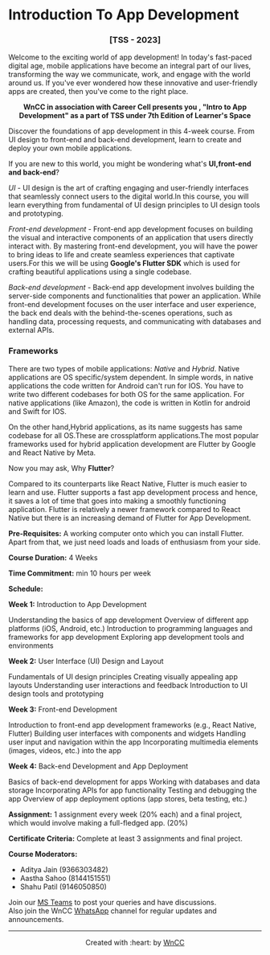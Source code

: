 # Introduction To App Development
### <div align="center">[TSS - 2023]</div>
Welcome to the exciting world of app development! In today's fast-paced digital age, mobile applications have become an integral part of our lives, transforming the way we communicate, work, and engage with the world around us. If you've ever wondered how these innovative and user-friendly apps are created, then you've come to the right place.

<div align="center">
<b>WnCC in association with Career Cell presents you , "Intro to App Development" as a part of TSS under 7th Edition of Learner's Space</b>
</div> 

Discover the foundations of app development in this 4-week course. From UI design to front-end and back-end development, learn to create and deploy your own mobile applications.

If you are new to this world, you might be wondering what's **UI,front-end and back-end**?

*UI* - UI design is the art of crafting engaging and user-friendly interfaces that seamlessly connect users to the digital world.In this course, you will learn everything from fundamental of UI design principles to UI design tools and prototyping.

*Front-end development* - Front-end app development focuses on building the visual and interactive components of an application that users directly interact with. By mastering front-end development, you will have the power to bring ideas to life and create seamless experiences that captivate users.For this we will be using **Google's Flutter SDK** which is used for crafting beautiful applications using a single codebase.

*Back-end development* - Back-end app development involves building the server-side components and functionalities that power an application. While front-end development focuses on the user interface and user experience, the back end deals with the behind-the-scenes operations, such as handling data, processing requests, and communicating with databases and external APIs.
### Frameworks
There are two types of mobile applications: *Native* and *Hybrid*. Native applications are OS specific/system dependent. In simple words, in native applications the code written for Android can't run for IOS. You have to write two different codebases for both OS for the same application. For native applications (like Amazon), the code is written in Kotlin for android and Swift for IOS.

On the other hand,Hybrid applications, as its name suggests has same codebase for all OS.These are crossplatform applications.The most popular frameworks used for hybrid application development are Flutter by Google and React Native by Meta.

Now you may ask, Why **Flutter**?

Compared to its counterparts like React Native, Flutter is much easier to learn and use. Flutter supports a fast app development process and hence, it saves a lot of time that goes into making a smoothly functioning application. Flutter is relatively a newer framework compared to React Native but there is an increasing demand of Flutter for App Development.

**Pre-Requisites:** A working computer onto which you can install Flutter. Apart from that, we just need loads and loads of enthusiasm from your side.

**Course Duration:** 4 Weeks

**Time Commitment:** min 10 hours per week

**Schedule:**

**Week 1:** Introduction to App Development

Understanding the basics of app development
Overview of different app platforms (iOS, Android, etc.)
Introduction to programming languages and frameworks for app development
Exploring app development tools and environments

**Week 2:** User Interface (UI) Design and Layout

Fundamentals of UI design principles
Creating visually appealing app layouts
Understanding user interactions and feedback
Introduction to UI design tools and prototyping

**Week 3:** Front-end Development

Introduction to front-end app development frameworks (e.g., React Native, Flutter)
Building user interfaces with components and widgets
Handling user input and navigation within the app
Incorporating multimedia elements (images, videos, etc.) into the app

**Week 4:** Back-end Development and App Deployment

Basics of back-end development for apps
Working with databases and data storage
Incorporating APIs for app functionality
Testing and debugging the app
Overview of app deployment options (app stores, beta testing, etc.)

**Assignment:** 1 assignment every week (20% each) and a final project, which would involve making a full-fledged app. (20%)

**Certificate Criteria:** Complete at least 3 assignments and final project.

**Course Moderators:**

* Aditya Jain (9366303482)
* Aastha Sahoo (8144151551)
* Shahu Patil  (9146050850)

Join our [MS Teams](https://teams.microsoft.com/l/team/19%3aOsl_YleuzDBdJtwhggo9RygyQSep5v54u5hs0kSTlrg1%40thread.tacv2/conversations?groupId=d5cd9977-8bae-4930-bded-5f79ebfb036c&tenantId=403ee5f4-55b3-45cd-8ae2-824be887a075) to post your queries and have discussions.
<br>
Also join the WnCC [WhatsApp](https://chat.whatsapp.com/EHA9cUj9vwOBjp1kHTmP9d) channel for regular updates and announcements.

***

<p align="center">Created with :heart: by <a href="https://www.wncc-iitb.org/">WnCC</a></p>

